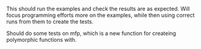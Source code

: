 This should run the examples and check the results are as expected.
Will focus programming efforts more on the examples, while then using correct runs from them to create the tests.

Should do some tests on mfp, which is a new function for createing polymorphic functions with.